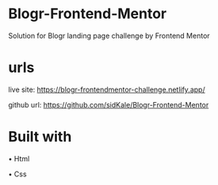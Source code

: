 # Blogr-Frontend-Mentor

Solution for Blogr landing page challenge by Frontend Mentor

# urls

live site: https://blogr-frontendmentor-challenge.netlify.app/

github url: https://github.com/sidKale/Blogr-Frontend-Mentor

# Built with

   • Html
   
   • Css
